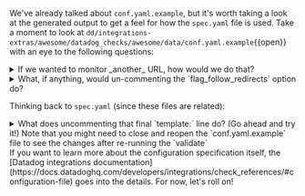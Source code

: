 We've already talked about `conf.yaml.example`, but it's worth taking a look at the generated output to get a feel for how the `spec.yaml` file is used. Take a moment to look at `dd/integrations-extras/awesome/datadog_checks/awesome/data/conf.yaml.example`{{open}} with an eye to the following questions:
<details>
  <summary>If we wanted to monitor _another_ URL, how would we do that?</summary>
  
  - We would need to add additional url options to the `spec.yaml` file.
  
</details>
<details>
  <summary>What, if anything, would un-commenting the `flag_follow_redirects` option do?</summary>
  
  - The comments show the default options for these settings. So uncommenting it wouldn't change anything. However, uncommenting it and then changing the boolean would change the behavior.

</details>

Thinking back to `spec.yaml` (since these files are related):
<details>
  <summary>What does uncommenting that final `template:` line do? (Go ahead and try it!) Note that you might need to close and reopen the  `conf.yaml.example` file to see the changes after re-running the `validate`</summary>
  
  - The `http` template provides additional options to make the connection such as authentication with username and passwords. This could be useful if an account was required for the desired domain.

</details>
If you want to learn more about the configuration specification itself, the [Datadog integrations documentation](https://docs.datadoghq.com/developers/integrations/check_references/#configuration-file) goes into the details. For now, let's roll on!
